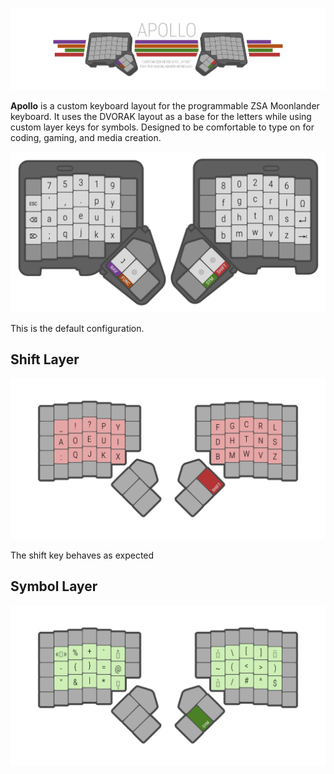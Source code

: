 ![logo](Assets/logo.png)

**Apollo** is a custom keyboard layout for the programmable ZSA Moonlander keyboard. It uses the DVORAK layout as a base for the letters while using custom layer keys for symbols. Designed to be comfortable to type on for coding, gaming, and media creation.

![logo](Assets/1.png)

This is the default configuration.

## Shift Layer

![logo](Assets/2.png)

The shift key behaves as expected

## Symbol Layer

![logo](Assets/3.png)
